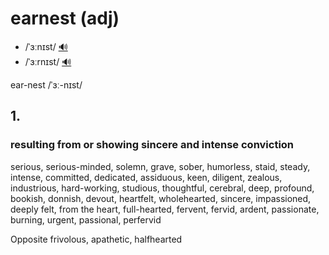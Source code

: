 # earnest (adj)

- /ˈɜːnɪst/ [🔊](https://www.oxfordlearnersdictionaries.com/media/english/uk_pron/e/ear/earne/earnest__gb_1.mp3)
- /ˈɜːrnɪst/ [🔊](https://www.oxfordlearnersdictionaries.com/media/english/us_pron/e/ear/earne/earnest__us_1.mp3)

ear-nest /ˈɜː-nɪst/

## 1.

### resulting from or showing sincere and intense conviction

serious, serious-minded, solemn, grave, sober, humorless, staid, steady, intense, committed, dedicated, assiduous, keen, diligent, zealous, industrious, hard-working, studious, thoughtful, cerebral, deep, profound, bookish, donnish, devout, heartfelt, wholehearted, sincere, impassioned, deeply felt, from the heart, full-hearted, fervent, fervid, ardent, passionate, burning, urgent, passional, perfervid

Opposite frivolous, apathetic, halfhearted